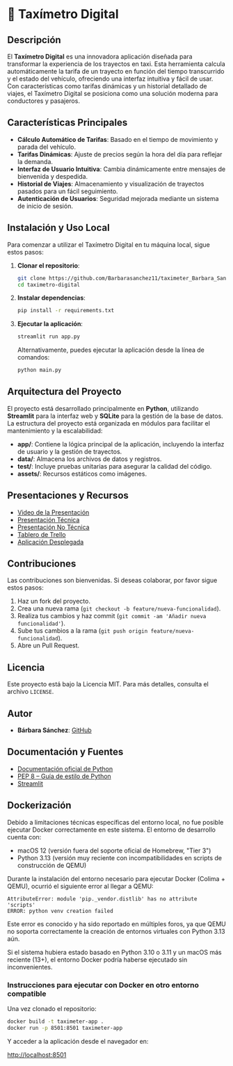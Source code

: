 # 🚕 Taxímetro Digital

## Descripción

El **Taxímetro Digital** es una innovadora aplicación diseñada para transformar la experiencia de los trayectos en taxi. Esta herramienta calcula automáticamente la tarifa de un trayecto en función del tiempo transcurrido y el estado del vehículo, ofreciendo una interfaz intuitiva y fácil de usar. Con características como tarifas dinámicas y un historial detallado de viajes, el Taxímetro Digital se posiciona como una solución moderna para conductores y pasajeros.

## Características Principales

- **Cálculo Automático de Tarifas**: Basado en el tiempo de movimiento y parada del vehículo.
- **Tarifas Dinámicas**: Ajuste de precios según la hora del día para reflejar la demanda.
- **Interfaz de Usuario Intuitiva**: Cambia dinámicamente entre mensajes de bienvenida y despedida.
- **Historial de Viajes**: Almacenamiento y visualización de trayectos pasados para un fácil seguimiento.
- **Autenticación de Usuarios**: Seguridad mejorada mediante un sistema de inicio de sesión.

## Instalación y Uso Local

Para comenzar a utilizar el Taxímetro Digital en tu máquina local, sigue estos pasos:

1. **Clonar el repositorio**:
   ```bash
   git clone https://github.com/Barbarasanchez11/taximeter_Barbara_Sanchez
   cd taximetro-digital
   ```

2. **Instalar dependencias**:
   ```bash
   pip install -r requirements.txt
   ```

3. **Ejecutar la aplicación**:
   ```bash
   streamlit run app.py
   ```
   
   Alternativamente, puedes ejecutar la aplicación desde la línea de comandos:
   ```bash
   python main.py
   ```

## Arquitectura del Proyecto

El proyecto está desarrollado principalmente en **Python**, utilizando **Streamlit** para la interfaz web y **SQLite** para la gestión de la base de datos. La estructura del proyecto está organizada en módulos para facilitar el mantenimiento y la escalabilidad:

- **app/**: Contiene la lógica principal de la aplicación, incluyendo la interfaz de usuario y la gestión de trayectos.
- **data/**: Almacena los archivos de datos y registros.
- **test/**: Incluye pruebas unitarias para asegurar la calidad del código.
- **assets/**: Recursos estáticos como imágenes.

## Presentaciones y Recursos

- [Video de la Presentación](https://drive.google.com/file/d/1PUEliao7GZgfDvu9xkDh_rseVvrtWO0e/view?usp=sharing)
- [Presentación Técnica](https://drive.google.com/file/d/1DBk5mtKim1hqhitJlRqkehqHjVwTSxUV/view?usp=sharing)
- [Presentación No Técnica](https://drive.google.com/file/d/1u8R5Ey7MErLo8Z9vR2ZeW2RuzOdO8G4m/view?usp=sharing)
- [Tablero de Trello](https://trello.com/b/ZAkd0zvG/taximetro)
- [Aplicación Desplegada](https://taximeterbarbarasanchez-9nwg8atis7aajwfbrghevy.streamlit.app/)

## Contribuciones

Las contribuciones son bienvenidas. Si deseas colaborar, por favor sigue estos pasos:

1. Haz un fork del proyecto.
2. Crea una nueva rama (`git checkout -b feature/nueva-funcionalidad`).
3. Realiza tus cambios y haz commit (`git commit -am 'Añadir nueva funcionalidad'`).
4. Sube tus cambios a la rama (`git push origin feature/nueva-funcionalidad`).
5. Abre un Pull Request.

## Licencia

Este proyecto está bajo la Licencia MIT. Para más detalles, consulta el archivo `LICENSE`.

## Autor

- **Bárbara Sánchez**: [GitHub](https://github.com/Barbarasanchez11)

## Documentación y Fuentes

- [Documentación oficial de Python](https://docs.python.org/3/)
- [PEP 8 – Guía de estilo de Python](https://peps.python.org/pep-0008/)
- [Streamlit](https://docs.streamlit.io/)

## Dockerización

Debido a limitaciones técnicas específicas del entorno local, no fue posible ejecutar Docker correctamente en este sistema. El entorno de desarrollo cuenta con:

- macOS 12 (versión fuera del soporte oficial de Homebrew, "Tier 3")
- Python 3.13 (versión muy reciente con incompatibilidades en scripts de construcción de QEMU)

Durante la instalación del entorno necesario para ejecutar Docker (Colima + QEMU), ocurrió el siguiente error al llegar a QEMU:

```
AttributeError: module 'pip._vendor.distlib' has no attribute 'scripts'
ERROR: python venv creation failed
```

Este error es conocido y ha sido reportado en múltiples foros, ya que QEMU no soporta correctamente la creación de entornos virtuales con Python 3.13 aún.

Si el sistema hubiera estado basado en Python 3.10 o 3.11 y un macOS más reciente (13+), el entorno Docker podría haberse ejecutado sin inconvenientes.

### Instrucciones para ejecutar con Docker en otro entorno compatible

Una vez clonado el repositorio:

```bash
docker build -t taximeter-app .
docker run -p 8501:8501 taximeter-app
```

Y acceder a la aplicación desde el navegador en:

[http://localhost:8501](http://localhost:8501)



